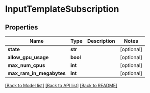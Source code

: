 # InputTemplateSubscription

## Properties
Name | Type | Description | Notes
------------ | ------------- | ------------- | -------------
**state** | **str** |  | [optional] 
**allow_gpu_usage** | **bool** |  | [optional] 
**max_num_cpus** | **int** |  | [optional] 
**max_ram_in_megabytes** | **int** |  | [optional] 

[[Back to Model list]](../README.md#documentation-for-models) [[Back to API list]](../README.md#documentation-for-api-endpoints) [[Back to README]](../README.md)


